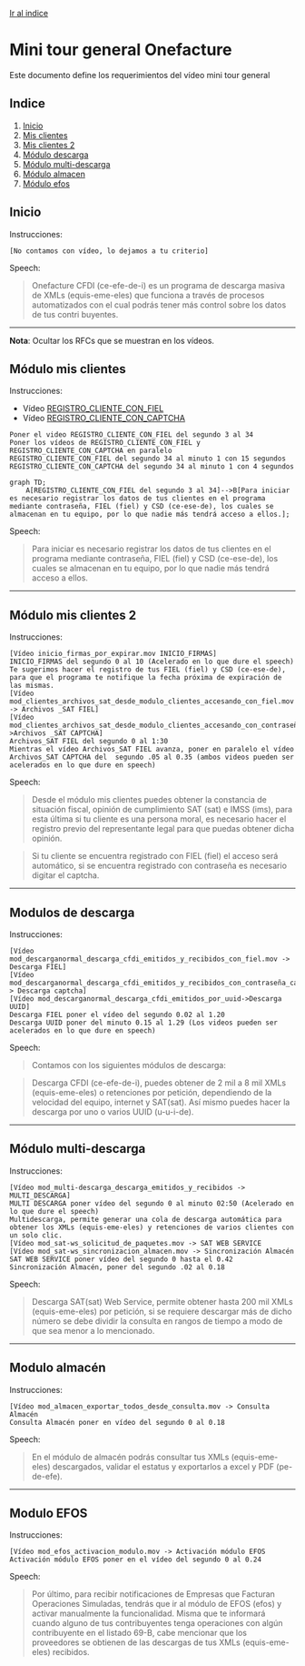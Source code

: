 [Ir al indice](https://bitbucket.org/onefacture/requerimientos-videos-onefacture/src/master/README.md)
# Mini tour general Onefacture

Este documento define los requerimientos del vídeo mini tour general

## Indice

1. [Inicio](#inicio)
2. [Mis clientes](#modulo-mis-clientes)
3. [Mis clientes 2](#modulo-mis-clientes-2)
4. [Módulo descarga](#modulos-de-descarga)
5. [Módulo multi-descarga](#modulo-multi-descarga)
6. [Módulo almacen](#modulo-almacen)
7. [Módulo efos](#modulo-efos)

## Inicio <a name="inicio"></a>

Instrucciones:

`[No contamos con vídeo, lo dejamos a tu criterio]`

Speech:

> Onefacture CFDI (ce-efe-de-i) es un programa de descarga masiva de XMLs (equis-eme-eles) que funciona a través de procesos automatizados con el cual podrás tener más control sobre los datos de tus contri buyentes.

_________________

**Nota**: Ocultar los RFCs que se muestran en los vídeos.

## Módulo mis clientes <a name="modulo-mis-clientes"></a>

Instrucciones:

- Vídeo [REGISTRO_CLIENTE_CON_FIEL](https://onefacture-releases.nyc3.digitaloceanspaces.com/videos-onefacture/mod_clientes_registro_cliente_con_fiel.mov)
- Vídeo [REGISTRO_CLIENTE_CON_CAPTCHA](https://onefacture-releases.nyc3.digitaloceanspaces.com/videos-onefacture/mod_clientes_registro_cliente_con_contraseña_y_captcha.mov)

```
Poner el video REGISTRO_CLIENTE_CON_FIEL del segundo 3 al 34
Poner los vídeos de REGISTRO_CLIENTE_CON_FIEL y REGISTRO_CLIENTE_CON_CAPTCHA en paralelo
REGISTRO_CLIENTE_CON_FIEL del segundo 34 al minuto 1 con 15 segundos
REGISTRO_CLIENTE_CON_CAPTCHA del segundo 34 al minuto 1 con 4 segundos
```

```mermaid
graph TD;
    A[REGISTRO_CLIENTE_CON_FIEL del segundo 3 al 34]-->B[Para iniciar es necesario registrar los datos de tus clientes en el programa mediante contraseña, FIEL (fiel) y CSD (ce-ese-de), los cuales se almacenan en tu equipo, por lo que nadie más tendrá acceso a ellos.];
```

Speech:

> Para iniciar es necesario registrar los datos de tus clientes en el programa mediante contraseña, FIEL (fiel) y CSD (ce-ese-de), los cuales se almacenan en tu equipo, por lo que nadie más tendrá acceso a ellos.
_________________

## Módulo mis clientes 2 <a name="modulo-mis-clientes-2"></a>

Instrucciones:

```
[Vídeo inicio_firmas_por_expirar.mov INICIO_FIRMAS]
INICIO_FIRMAS del segundo 0 al 10 (Acelerado en lo que dure el speech)
Te sugerimos hacer el registro de tus FIEL (fiel) y CSD (ce-ese-de), para que el programa te notifique la fecha próxima de expiración de las mismas.
[Vídeo mod_clientes_archivos_sat_desde_modulo_clientes_accesando_con_fiel.mov -> Archivos _SAT FIEL]
[Vídeo mod_clientes_archivos_sat_desde_modulo_clientes_accesando_con_contraseña_captcha.mov->Archivos _SAT CAPTCHA]
Archivos_SAT FIEL del segundo 0 al 1:30
Mientras el vídeo Archivos_SAT FIEL avanza, poner en paralelo el vídeo Archivos_SAT CAPTCHA del  segundo .05 al 0.35 (ambos videos pueden ser acelerados en lo que dure en speech)
```

Speech:

> Desde el módulo mis clientes puedes obtener la constancia de situación fiscal, opinión de cumplimiento SAT (sat) e IMSS (ims), para esta última si tu cliente es una persona moral, es necesario hacer el registro previo del representante legal para que puedas obtener dicha opinión.

> Si tu cliente se encuentra registrado con FIEL (fiel) el acceso será automático, si se encuentra registrado con contraseña es necesario digitar el captcha.
_________________

## Modulos de descarga <a name="modulo-de-descarga"></a>

Instrucciones:

```
[Vídeo mod_descarganormal_descarga_cfdi_emitidos_y_recibidos_con_fiel.mov -> Descarga FIEL]
[Vídeo mod_descarganormal_descarga_cfdi_emitidos_y_recibidos_con_contraseña_captcha.mov-> Descarga captcha]
[Vídeo mod_descarganormal_descarga_cfdi_emitidos_por_uuid->Descarga UUID]
Descarga FIEL poner el vídeo del segundo 0.02 al 1.20
Descarga UUID poner del minuto 0.15 al 1.29 (Los videos pueden ser acelerados en lo que dure en speech)
```

Speech:

> Contamos con los siguientes módulos de descarga:

> Descarga CFDI (ce-efe-de-i), puedes obtener de 2 mil a 8 mil XMLs (equis-eme-eles) o retenciones por petición, dependiendo de la velocidad del equipo, internet y SAT(sat). Así mismo puedes hacer la descarga por uno o varios UUID (u-u-i-de).
_________________

## Módulo multi-descarga <a name="modulo-multi-descarga"></a>

Instrucciones:

```
[Vídeo mod_multi-descarga_descarga_emitidos_y_recibidos -> MULTI_DESCARGA]
MULTI DESCARGA poner vídeo del segundo 0 al minuto 02:50 (Acelerado en lo que dure el speech)
Multidescarga, permite generar una cola de descarga automática para obtener los XMLs (equis-eme-eles) y retenciones de varios clientes con un solo clic.
[Vídeo mod_sat-ws_solicitud_de_paquetes.mov -> SAT WEB SERVICE
[Vídeo mod_sat-ws_sincronizacion_almacen.mov -> Sincronización Almacén
SAT WEB SERVICE poner vídeo del segundo 0 hasta el 0.42
Sincronización Almacén, poner del segundo .02 al 0.18
```

Speech:

> Descarga SAT(sat) Web Service, permite obtener hasta 200 mil XMLs (equis-eme-eles) por petición, si se requiere descargar más de dicho número se debe dividir la consulta en rangos de tiempo a modo de que sea menor a lo mencionado.
_________________

## Modulo almacén <a name="modulo-almacen"></a>

Instrucciones:

```
[Vídeo mod_almacen_exportar_todos_desde_consulta.mov -> Consulta Almacén
Consulta Almacén poner en vídeo del segundo 0 al 0.18
```

Speech:

> En el módulo de almacén podrás consultar tus XMLs (equis-eme-eles) descargados, validar el estatus y exportarlos a excel y PDF (pe-de-efe).
_________________

## Modulo EFOS <a name="modulo-efos"></a>

Instrucciones:

```
[Vídeo mod_efos_activacion_modulo.mov -> Activación módulo EFOS
Activación módulo EFOS poner en el vídeo del segundo 0 al 0.24
```

Speech:

> Por último, para recibir notificaciones de Empresas que Facturan Operaciones Simuladas, tendrás que ir al módulo de EFOS (efos)  y activar manualmente la funcionalidad. Misma que te informará cuando alguno de tus contribuyentes tenga operaciones con algún contribuyente en el listado 69-B, cabe mencionar que los proveedores se obtienen de las descargas de tus XMLs (equis-eme-eles) recibidos.

